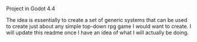 Project in Godot 4.4

The idea is essentially to create a set of generic systems that can be used to create just about any simple top-down rpg game I would want to create.
I will update this readme once I have an idea of what I will actually be doing.
